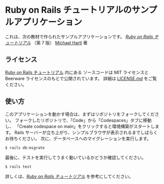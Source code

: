 # Ruby on Rails チュートリアルのサンプルアプリケーション
これは、次の教材で作られたサンプルアプリケーションです。
[*Ruby on Rails チュートリアル*](https://railstutorial.jp/)
（第 7 版）
[Michael Hartl](https://www.michaelhartl.com/) 著
## ライセンス
[Ruby on Rails チュートリアル](https://railstutorial.jp/) 内にある
ソースコードは MIT ライセンスと Beerware ライセンスのもとで公開されています。
詳細は [LICENSE.md](LICENSE.md) をご覧ください。
## 使い方
このアプリケーションを動かす場合は、まずはリポジトリをフォークしてください。
フォークしたリポジトリで、「Code」から「Codespaces」タブに移動し、
「Create codespace on main」をクリックすると環境構築がスタートします。
Rails サーバーが立ち上がり、シンプルブラウザが表示されるまでしばらくお待ちください。
次に、データベースへのマイグレーションを実行します。
```
$ rails db:migrate
```
最後に、テストを実行してうまく動いているかどうか確認してください。
```
$ rails test
```
詳しくは、[*Ruby on Rails チュートリアル*](https://railstutorial.jp/)
を参考にしてください。